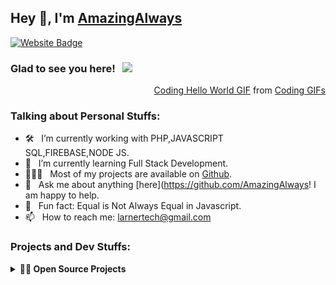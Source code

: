 ## Hey 👋, I'm [AmazingAlways](https://github.com/AmazingAlways)


[![Website Badge](https://img.shields.io/badge/Website-3b5998?style=flat-square&logo=google-chrome&logoColor=white)](udezepreston.netlify.app)


### Glad to see you here! &nbsp; ![](https://visitor-badge.glitch.me/badge?page_id=iampavangandhi.iampavangandhi&style=flat-square&color=0088cc)






<div align="right" height="250" width="375" class="tenor-gif-embed" data-postid="21075258" data-share-method="host" data-width="100%" data-aspect-ratio="1.0"><a href="https://tenor.com/view/coding-hello-world-cprogramming-programming-gif-21075258">Coding Hello World GIF</a> from <a href="https://tenor.com/search/coding-gifs">Coding GIFs</a></div><script type="text/javascript" async src="https://tenor.com/embed.js"></script>

### Talking about Personal Stuffs:

- 🛠 &nbsp; I’m currently working with PHP,JAVASCRIPT <br />SQL,FIREBASE,NODE JS.
- 🚀 &nbsp; I’m currently learning Full Stack Development.
- 👨🏻‍💻 &nbsp; Most of my projects are available on [Github](https://github.com/AmazingAlways).
- 💬 &nbsp; Ask me about anything [here](https://github.com/AmazingAlways! I am happy to help.
- 👾 &nbsp; Fun fact: Equal is Not Always Equal in Javascript.
- 📫 &nbsp; How to reach me: larnertech@gmail.com



<!--
<code><img height="25" src="https://raw.githubusercontent.com/github/explore/80688e429a7d4ef2fca1e82350fe8e3517d3494d/topics/sass/sass.png" alt="sass"></code>
-->

### Projects and Dev Stuffs:



<details>
  <summary><b>🧑‍🚀 Open Source Projects</b></summary>

  <br />
  <table>
    <thead align="center">
      <tr border: none;>
        <td><b>💻 Projects</b></td>
        <td><b>🌟 Stars</b></td>
        <td><b>🍴 Forks</b></td>
        <td><b>🐛 Issues</b></td>
        <td><b>🔔 Pull Requests</b></td>
        <td><b>👨‍💻 Language</b></td>
      </tr>
    </thead>
    <tbody>
      <tr>
	
  <summary><b>⚙️ Things I use to get stuff done</b></summary>
  	<ul>
  	    <li><b>OS:</b> Window 7 and 10</li>
	    <li><b>Laptop: </b> HP Elitebook (i5)</li>
  	    <li><b>Browser: </b> Firefox Developer Edition</li>
	    <li><b>Code Editor:</b> VSCode - The best editor out there</li>
	    <li><b>To Stay Updated:</b> Dev.to, Medium and Twitter</li>
	    <br />
	
	</ul>	
</details>

#

<div align="center">

### Show some ❤️ by starring some of the repositories!

</div>
